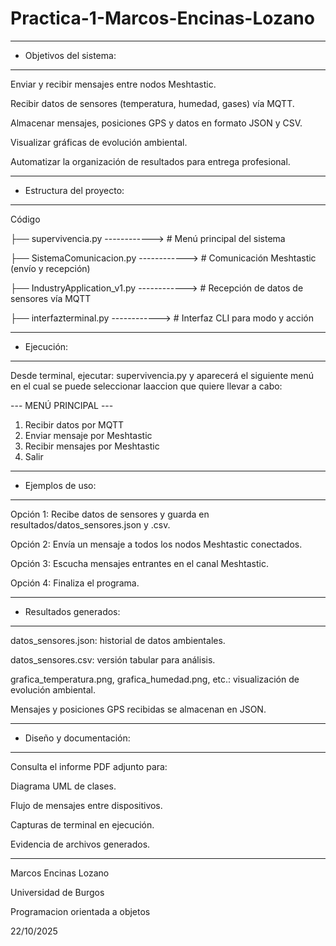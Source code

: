 # Practica-1-Marcos-Encinas-Lozano

_____________
+ Objetivos del sistema:
_____________

Enviar y recibir mensajes entre nodos Meshtastic.

Recibir datos de sensores (temperatura, humedad, gases) vía MQTT.

Almacenar mensajes, posiciones GPS y datos en formato JSON y CSV.

Visualizar gráficas de evolución ambiental.

Automatizar la organización de resultados para entrega profesional.

_____________
+ Estructura del proyecto:
_____________

Código

├── supervivencia.py ------------> # Menú principal del sistema

├── SistemaComunicacion.py ------------> # Comunicación Meshtastic (envío y recepción)

├── IndustryApplication_v1.py ------------> # Recepción de datos de sensores vía MQTT

├── interfazterminal.py ------------> # Interfaz CLI para modo y acción

_____________
+ Ejecución:
_____________

Desde terminal, ejecutar:
supervivencia.py y aparecerá el siguiente menú en el cual se puede seleccionar laaccion que quiere llevar a cabo:

--- MENÚ PRINCIPAL ---
1. Recibir datos por MQTT
2. Enviar mensaje por Meshtastic
3. Recibir mensajes por Meshtastic
4. Salir

_____________
+ Ejemplos de uso:
_____________

Opción 1: Recibe datos de sensores y guarda en resultados/datos_sensores.json y .csv.

Opción 2: Envía un mensaje a todos los nodos Meshtastic conectados.

Opción 3: Escucha mensajes entrantes en el canal Meshtastic.

Opción 4: Finaliza el programa.

_____________
+ Resultados generados:
_____________

datos_sensores.json: historial de datos ambientales.

datos_sensores.csv: versión tabular para análisis.

grafica_temperatura.png, grafica_humedad.png, etc.: visualización de evolución ambiental.

Mensajes y posiciones GPS recibidas se almacenan en JSON.

_____________
+ Diseño y documentación:
_____________

Consulta el informe PDF adjunto para:

Diagrama UML de clases.

Flujo de mensajes entre dispositivos.

Capturas de terminal en ejecución.

Evidencia de archivos generados.


------------------------------
Marcos Encinas Lozano

Universidad de Burgos

Programacion orientada a objetos

22/10/2025
